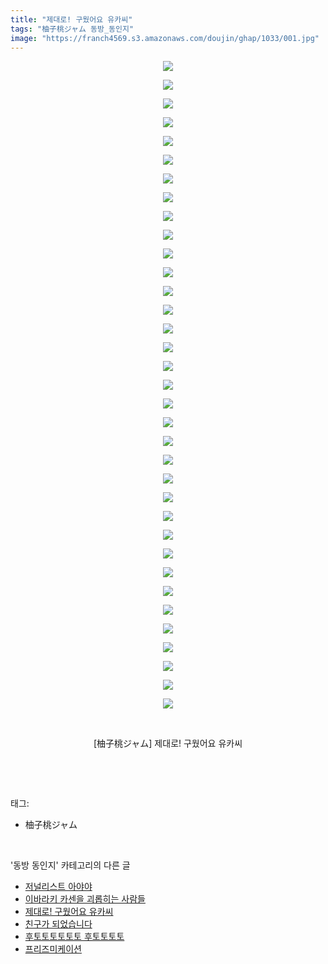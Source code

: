 ```yaml
---
title: "제대로! 구웠어요 유카씨"
tags: "柚子桃ジャム 동방_동인지"
image: "https://franch4569.s3.amazonaws.com/doujin/ghap/1033/001.jpg"
---
```

<div class="article">
<p style="text-align: center; clear: none; float: none;"><img src="{{ site.imgserver2 }}/ghap/1033/001.jpg"/></p>
<p style="text-align: center; clear: none; float: none;"><img src="{{ site.imgserver2 }}/ghap/1033/002.jpg"/></p>
<p style="text-align: center; clear: none; float: none;"><img src="{{ site.imgserver2 }}/ghap/1033/003.jpg"/></p>
<p style="text-align: center; clear: none; float: none;"><img src="{{ site.imgserver2 }}/ghap/1033/004.jpg"/></p>
<p style="text-align: center; clear: none; float: none;"><img src="{{ site.imgserver2 }}/ghap/1033/005.jpg"/></p>
<p style="text-align: center; clear: none; float: none;"><img src="{{ site.imgserver2 }}/ghap/1033/006.jpg"/></p>
<p style="text-align: center; clear: none; float: none;"><img src="{{ site.imgserver2 }}/ghap/1033/007.jpg"/></p>
<p style="text-align: center; clear: none; float: none;"><img src="{{ site.imgserver2 }}/ghap/1033/008.jpg"/></p>
<p style="text-align: center; clear: none; float: none;"><img src="{{ site.imgserver2 }}/ghap/1033/009.jpg"/></p>
<p style="text-align: center; clear: none; float: none;"><img src="{{ site.imgserver2 }}/ghap/1033/010.jpg"/></p>
<p style="text-align: center; clear: none; float: none;"><img src="{{ site.imgserver2 }}/ghap/1033/011.jpg"/></p>
<p style="text-align: center; clear: none; float: none;"><img src="{{ site.imgserver2 }}/ghap/1033/012.jpg"/></p>
<p style="text-align: center; clear: none; float: none;"><img src="{{ site.imgserver2 }}/ghap/1033/013.jpg"/></p>
<p style="text-align: center; clear: none; float: none;"><img src="{{ site.imgserver2 }}/ghap/1033/014.jpg"/></p>
<p style="text-align: center; clear: none; float: none;"><img src="{{ site.imgserver2 }}/ghap/1033/015.jpg"/></p>
<p style="text-align: center; clear: none; float: none;"><img src="{{ site.imgserver2 }}/ghap/1033/016.jpg"/></p>
<p style="text-align: center; clear: none; float: none;"><img src="{{ site.imgserver2 }}/ghap/1033/017.jpg"/></p>
<p style="text-align: center; clear: none; float: none;"><img src="{{ site.imgserver2 }}/ghap/1033/018.jpg"/></p>
<p style="text-align: center; clear: none; float: none;"><img src="{{ site.imgserver2 }}/ghap/1033/019.jpg"/></p>
<p style="text-align: center; clear: none; float: none;"><img src="{{ site.imgserver2 }}/ghap/1033/020.jpg"/></p>
<p style="text-align: center; clear: none; float: none;"><img src="{{ site.imgserver2 }}/ghap/1033/021.jpg"/></p>
<p style="text-align: center; clear: none; float: none;"><img src="{{ site.imgserver2 }}/ghap/1033/022.jpg"/></p>
<p style="text-align: center; clear: none; float: none;"><img src="{{ site.imgserver2 }}/ghap/1033/023.jpg"/></p>
<p style="text-align: center; clear: none; float: none;"><img src="{{ site.imgserver2 }}/ghap/1033/024.jpg"/></p>
<p style="text-align: center; clear: none; float: none;"><img src="{{ site.imgserver2 }}/ghap/1033/025.jpg"/></p>
<p style="text-align: center; clear: none; float: none;"><img src="{{ site.imgserver2 }}/ghap/1033/026.jpg"/></p>
<p style="text-align: center; clear: none; float: none;"><img src="{{ site.imgserver2 }}/ghap/1033/027.jpg"/></p>
<p style="text-align: center; clear: none; float: none;"><img src="{{ site.imgserver2 }}/ghap/1033/028.jpg"/></p>
<p style="text-align: center; clear: none; float: none;"><img src="{{ site.imgserver2 }}/ghap/1033/029.jpg"/></p>
<p style="text-align: center; clear: none; float: none;"><img src="{{ site.imgserver2 }}/ghap/1033/030.jpg"/></p>
<p style="text-align: center; clear: none; float: none;"><img src="{{ site.imgserver2 }}/ghap/1033/031.jpg"/></p>
<p style="text-align: center; clear: none; float: none;"><img src="{{ site.imgserver2 }}/ghap/1033/032.jpg"/></p>
<p style="text-align: center; clear: none; float: none;"><img src="{{ site.imgserver2 }}/ghap/1033/033.jpg"/></p>
<p style="text-align: center; clear: none; float: none;"><img src="{{ site.imgserver2 }}/ghap/1033/034.jpg"/></p>
<p style="text-align: center; clear: none; float: none;"><img src="{{ site.imgserver2 }}/ghap/1033/035.jpg"/></p>
<p style="text-align: center; clear: none; float: none;"><br/></p>
<p style="text-align: center; clear: none; float: none;">[柚子桃ジャム] 제대로! 구웠어요 유카씨</p>
<p><br/></p>
</div><br/>
<div class="tagTrail">
<p>태그: </p>
<ul>
<li>柚子桃ジャム</li>
</ul>
</div><br/>
<div class="another">
<p>'동방 동인지' 카테고리의 다른 글</p>
<ul>
<li><a href="/ghap_1035">저널리스트 아야야</a></li>
<li><a href="/ghap_1034">이바라키 카센을 괴롭히는 사람들</a></li>
<li><a href="/ghap_1033">제대로! 구웠어요 유카씨</a></li>
<li><a href="/ghap_1026">친구가 되었습니다</a></li>
<li><a href="/ghap_1025">후토토토토토토 후토토토토</a></li>
<li><a href="/ghap_1024">프리즈미케이션</a></li>
</ul>
</div><br/>
<div class="cb_module cb_fluid">
<div class="cb_wrt cb_profile">
</div><!-- commentList close -->
</div><br/>
